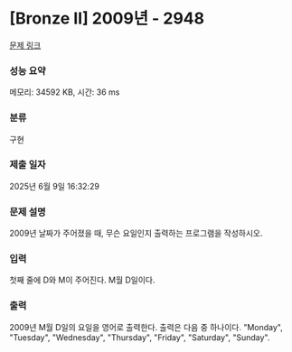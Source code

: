 # [Bronze II] 2009년 - 2948 

[문제 링크](https://www.acmicpc.net/problem/2948) 

### 성능 요약

메모리: 34592 KB, 시간: 36 ms

### 분류

구현

### 제출 일자

2025년 6월 9일 16:32:29

### 문제 설명

<p>2009년 날짜가 주어졌을 때, 무슨 요일인지 출력하는 프로그램을 작성하시오.</p>

### 입력 

 <p>첫째 줄에 D와 M이 주어진다. M월 D일이다.</p>

### 출력 

 <p>2009년 M월 D일의 요일을 영어로 출력한다. 출력은 다음 중 하나이다. "Monday", "Tuesday", "Wednesday", "Thursday", "Friday", "Saturday", "Sunday".</p>

